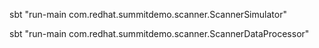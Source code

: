 sbt "run-main com.redhat.summitdemo.scanner.ScannerSimulator"

sbt "run-main com.redhat.summitdemo.scanner.ScannerDataProcessor"
